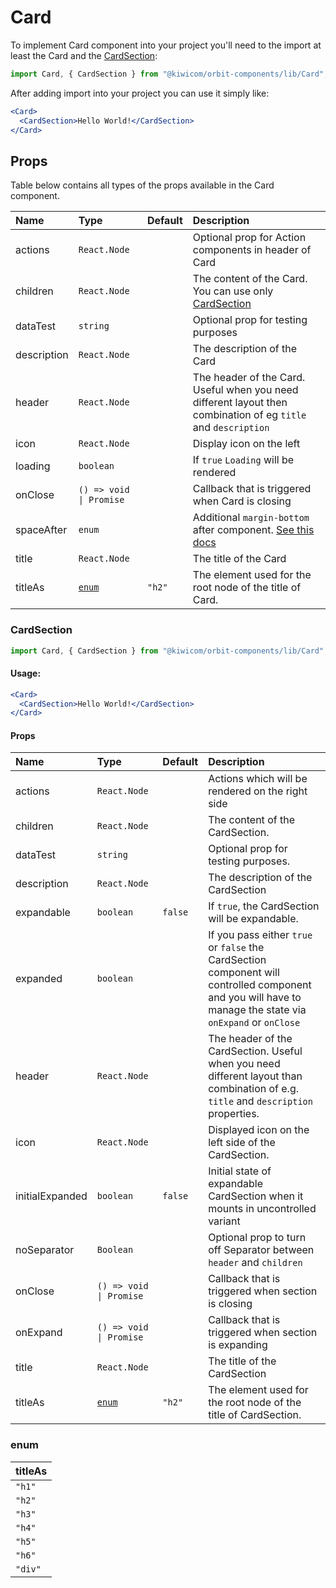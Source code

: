 # Card

To implement Card component into your project you'll need to the import at least the Card and the [CardSection](#cardsection):

```jsx
import Card, { CardSection } from "@kiwicom/orbit-components/lib/Card";
```

After adding import into your project you can use it simply like:

```jsx
<Card>
  <CardSection>Hello World!</CardSection>
</Card>
```

## Props

Table below contains all types of the props available in the Card component.

| Name        | Type                    | Default | Description                                                                                                                                                    |
| :---------- | :---------------------- | :------ | :------------------------------------------------------------------------------------------------------------------------------------------------------------- |
| actions     | `React.Node`            |         | Optional prop for Action components in header of Card                                                                                                          |
| children    | `React.Node`            |         | The content of the Card. You can use only [CardSection](#cardsection)                                                                                          |
| dataTest    | `string`                |         | Optional prop for testing purposes                                                                                                                             |
| description | `React.Node`            |         | The description of the Card                                                                                                                                    |
| header      | `React.Node`            |         | The header of the Card. Useful when you need different layout then combination of eg `title` and `description`                                                 |
| icon        | `React.Node`            |         | Display icon on the left                                                                                                                                       |
| loading     | `boolean`               |         | If `true` `Loading` will be rendered                                                                                                                           |
| onClose     | `() => void \| Promise` |         | Callback that is triggered when Card is closing                                                                                                                |
| spaceAfter  | `enum`                  |         | Additional `margin-bottom` after component. [See this docs](https://github.com/kiwicom/orbit/tree/master/packages/orbit-components/src/common/getSpacingToken) |
| title       | `React.Node`            |         | The title of the Card                                                                                                                                          |
| titleAs     | [`enum`](#enum)         | `"h2"`  | The element used for the root node of the title of Card.                                                                                                       |

### CardSection

```jsx
import Card, { CardSection } from "@kiwicom/orbit-components/lib/Card";
```

#### Usage:

```jsx
<Card>
  <CardSection>Hello World!</CardSection>
</Card>
```

#### Props

| Name            | Type                    | Default | Description                                                                                                                                                |
| :-------------- | :---------------------- | :------ | :--------------------------------------------------------------------------------------------------------------------------------------------------------- |
| actions         | `React.Node`            |         | Actions which will be rendered on the right side                                                                                                           |
| children        | `React.Node`            |         | The content of the CardSection.                                                                                                                            |
| dataTest        | `string`                |         | Optional prop for testing purposes.                                                                                                                        |
| description     | `React.Node`            |         | The description of the CardSection                                                                                                                         |
| expandable      | `boolean`               | `false` | If `true`, the CardSection will be expandable.                                                                                                             |
| expanded        | `boolean`               |         | If you pass either `true` or `false` the CardSection component will controlled component and you will have to manage the state via `onExpand` or `onClose` |
| header          | `React.Node`            |         | The header of the CardSection. Useful when you need different layout than combination of e.g. `title` and `description` properties.                        |
| icon            | `React.Node`            |         | Displayed icon on the left side of the CardSection.                                                                                                        |
| initialExpanded | `boolean`               | `false` | Initial state of expandable CardSection when it mounts in uncontrolled variant                                                                             |
| noSeparator     | `Boolean`               |         | Optional prop to turn off Separator between `header` and `children`                                                                                        |
| onClose         | `() => void \| Promise` |         | Callback that is triggered when section is closing                                                                                                         |
| onExpand        | `() => void \| Promise` |         | Callback that is triggered when section is expanding                                                                                                       |
| title           | `React.Node`            |         | The title of the CardSection                                                                                                                               |
| titleAs         | [`enum`](#enum)         | `"h2"`  | The element used for the root node of the title of CardSection.                                                                                            |

### enum

| titleAs |
| :------ |
| `"h1"`  |
| `"h2"`  |
| `"h3"`  |
| `"h4"`  |
| `"h5"`  |
| `"h6"`  |
| `"div"` |
